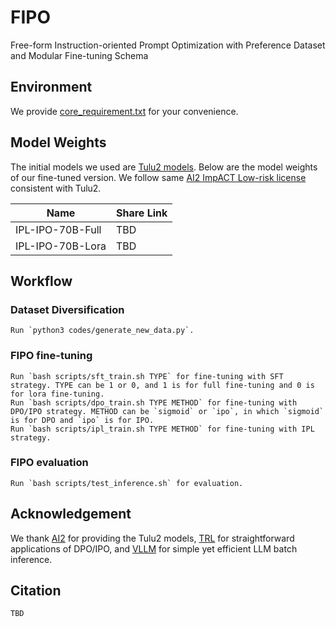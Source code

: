 # FIPO
Free-form Instruction-oriented Prompt Optimization with Preference Dataset and Modular Fine-tuning Schema

## Environment
We provide [core_requirement.txt](core_requirement.txt) for your convenience.

## Model Weights
The initial models we used are [Tulu2 models](https://huggingface.co/collections/allenai/tulu-v2-suite-6551b56e743e6349aab45101). Below are the model weights of our fine-tuned version. We follow same [AI2 ImpACT Low-risk license](https://allenai.org/impact-license) consistent with Tulu2.

| Name | Share Link |
| --- | --- |
| IPL-IPO-70B-Full | TBD |
| IPL-IPO-70B-Lora | TBD |

## Workflow
### Dataset Diversification
```
Run `python3 codes/generate_new_data.py`.
```

### FIPO fine-tuning
```
Run `bash scripts/sft_train.sh TYPE` for fine-tuning with SFT strategy. TYPE can be 1 or 0, and 1 is for full fine-tuning and 0 is for lora fine-tuning.
Run `bash scripts/dpo_train.sh TYPE METHOD` for fine-tuning with DPO/IPO strategy. METHOD can be `sigmoid` or `ipo`, in which `sigmoid` is for DPO and `ipo` is for IPO.
Run `bash scripts/ipl_train.sh TYPE METHOD` for fine-tuning with IPL strategy.
```

### FIPO evaluation
```
Run `bash scripts/test_inference.sh` for evaluation.
```

## Acknowledgement
We thank [AI2](https://allenai.org) for providing the Tulu2 models, [TRL](https://github.com/huggingface/trl/tree/main) for straightforward applications of DPO/IPO, and [VLLM](https://github.com/vllm-project/vllm) for simple yet efficient LLM batch inference.

## Citation
```
TBD
```
